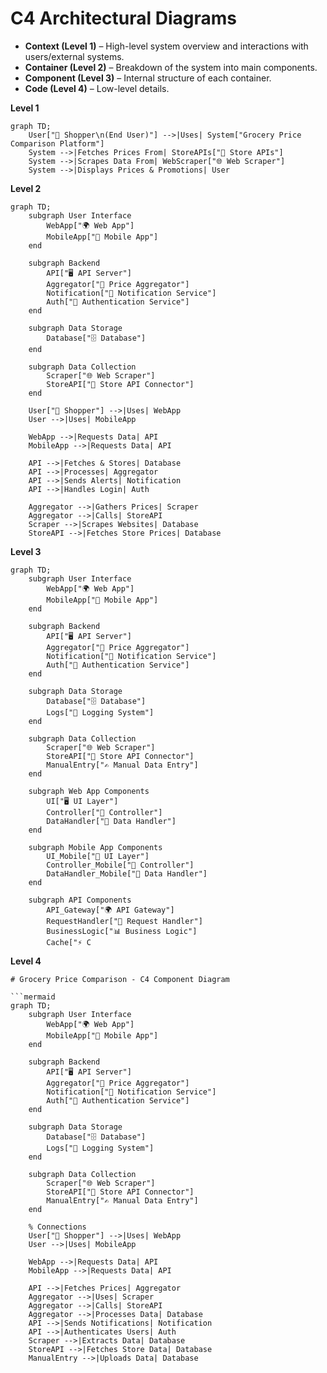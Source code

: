 # C4 Architectural Diagrams

* **Context (Level 1)** – High-level system overview and interactions with users/external systems.
* **Container (Level 2)** – Breakdown of the system into main components.
* **Component (Level 3)** – Internal structure of each container.
* **Code (Level 4)** – Low-level details.

**Level 1**
```mermaid
graph TD;
    User["🛒 Shopper\n(End User)"] -->|Uses| System["Grocery Price Comparison Platform"]
    System -->|Fetches Prices From| StoreAPIs["🏪 Store APIs"]
    System -->|Scrapes Data From| WebScraper["🌐 Web Scraper"]
    System -->|Displays Prices & Promotions| User
```

**Level 2**
```mermaid
graph TD;
    subgraph User Interface
        WebApp["🌍 Web App"]
        MobileApp["📱 Mobile App"]
    end

    subgraph Backend
        API["🖥️ API Server"]
        Aggregator["🔄 Price Aggregator"]
        Notification["📢 Notification Service"]
        Auth["🔑 Authentication Service"]
    end

    subgraph Data Storage
        Database["🗄️ Database"]
    end

    subgraph Data Collection
        Scraper["🌐 Web Scraper"]
        StoreAPI["🏪 Store API Connector"]
    end

    User["🛒 Shopper"] -->|Uses| WebApp
    User -->|Uses| MobileApp

    WebApp -->|Requests Data| API
    MobileApp -->|Requests Data| API

    API -->|Fetches & Stores| Database
    API -->|Processes| Aggregator
    API -->|Sends Alerts| Notification
    API -->|Handles Login| Auth

    Aggregator -->|Gathers Prices| Scraper
    Aggregator -->|Calls| StoreAPI
    Scraper -->|Scrapes Websites| Database
    StoreAPI -->|Fetches Store Prices| Database
```
**Level 3**
```mermaid
graph TD;
    subgraph User Interface
        WebApp["🌍 Web App"]
        MobileApp["📱 Mobile App"]
    end

    subgraph Backend
        API["🖥️ API Server"]
        Aggregator["🔄 Price Aggregator"]
        Notification["📢 Notification Service"]
        Auth["🔑 Authentication Service"]
    end

    subgraph Data Storage
        Database["🗄️ Database"]
        Logs["📜 Logging System"]
    end

    subgraph Data Collection
        Scraper["🌐 Web Scraper"]
        StoreAPI["🏪 Store API Connector"]
        ManualEntry["✍️ Manual Data Entry"]
    end

    subgraph Web App Components
        UI["🖥️ UI Layer"]
        Controller["🔄 Controller"]
        DataHandler["💾 Data Handler"]
    end

    subgraph Mobile App Components
        UI_Mobile["📱 UI Layer"]
        Controller_Mobile["🔄 Controller"]
        DataHandler_Mobile["💾 Data Handler"]
    end

    subgraph API Components
        API_Gateway["🌍 API Gateway"]
        RequestHandler["🔄 Request Handler"]
        BusinessLogic["📊 Business Logic"]
        Cache["⚡ C
```
**Level 4**
```mermaid
# Grocery Price Comparison - C4 Component Diagram

```mermaid
graph TD;
    subgraph User Interface
        WebApp["🌍 Web App"]
        MobileApp["📱 Mobile App"]
    end

    subgraph Backend
        API["🖥️ API Server"]
        Aggregator["🔄 Price Aggregator"]
        Notification["📢 Notification Service"]
        Auth["🔑 Authentication Service"]
    end

    subgraph Data Storage
        Database["🗄️ Database"]
        Logs["📜 Logging System"]
    end

    subgraph Data Collection
        Scraper["🌐 Web Scraper"]
        StoreAPI["🏪 Store API Connector"]
        ManualEntry["✍️ Manual Data Entry"]
    end

    % Connections
    User["🛒 Shopper"] -->|Uses| WebApp
    User -->|Uses| MobileApp

    WebApp -->|Requests Data| API
    MobileApp -->|Requests Data| API

    API -->|Fetches Prices| Aggregator
    Aggregator -->|Uses| Scraper
    Aggregator -->|Calls| StoreAPI
    Aggregator -->|Processes Data| Database
    API -->|Sends Notifications| Notification
    API -->|Authenticates Users| Auth
    Scraper -->|Extracts Data| Database
    StoreAPI -->|Fetches Store Data| Database
    ManualEntry -->|Uploads Data| Database
```